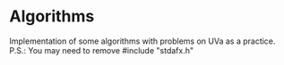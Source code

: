 # Algorithms
Implementation of some algorithms with problems on UVa as a practice.
P.S.: You may need to remove #include "stdafx.h"
